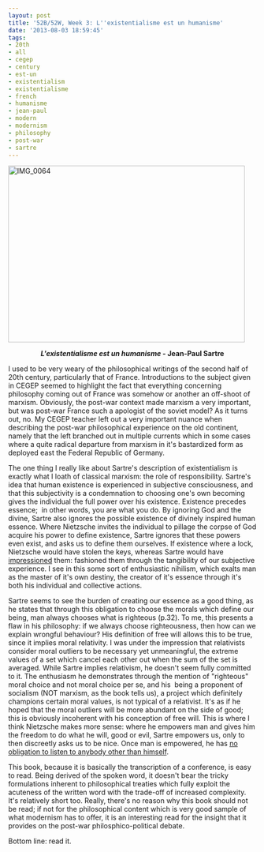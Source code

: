 ```yaml
---
layout: post
title: '52B/52W, Week 3: L''existentialisme est un humanisme'
date: '2013-08-03 18:59:45'
tags:
- 20th
- all
- cegep
- century
- est-un
- existentialism
- existentialisme
- french
- humanisme
- jean-paul
- modern
- modernism
- philosophy
- post-war
- sartre
---
```


<a href="http://maximerousseau.files.wordpress.com/2013/08/img_0064.jpg"><img class="aligncenter size-large wp-image-876" alt="IMG_0064" src="http://maximerousseau.files.wordpress.com/2013/08/img_0064.jpg?w=480" width="480" height="358" /></a>
<p style="text-align:center;"><strong><em>L'existentialisme est un humanisme</em> - Jean-Paul Sartre</strong></p>
I used to be very weary of the philosophical writings of the second half of 20th century, particularly that of France. Introductions to the subject given in CEGEP seemed to highlight the fact that everything concerning philosophy coming out of France was somehow or another an off-shoot of marxism. Obviously, the post-war context made marxism a very important, but was post-war France such a apologist of the soviet model? As it turns out, no. My CEGEP teacher left out a very important nuance when describing the post-war philosophical experience on the old continent, namely that the left branched out in multiple currents which in some cases where a quite radical departure from marxism in it's bastardized form as deployed east the Federal Republic of Germany.

The one thing I really like about Sartre's description of existentialism is exactly what I loath of classical marxism: the role of responsibility. Sartre's idea that human existence is experienced in subjective consciousness, and that this subjectivity is a condemnation to choosing one's own becoming gives the individual the full power over his existence. Existence precedes essence;  in other words, you are what you do. By ignoring God and the divine, Sartre also ignores the possible existence of divinely inspired human essence. Where Nietzsche invites the individual to pillage the corpse of God acquire his power to define existence, Sartre ignores that these powers even exist, and asks us to define them ourselves. If existence where a lock, Nietzsche would have stolen the keys, whereas Sartre would have <a href="https://www.youtube.com/watch?v=s8aQSxXoLFk">impressioned</a> them: fashioned them through the tangibility of our subjective experience. I see in this some sort of enthusiastic nihilism, which exalts man as the master of it's own destiny, the creator of it's essence through it's both his individual and collective actions.

Sartre seems to see the burden of creating our essence as a good thing, as he states that through this obligation to choose the morals which define our being, man always chooses what is righteous (p.32). To me, this presents a flaw in his philosophy: if we always choose righteousness, then how can we explain wrongful behaviour? His definition of free will allows this to be true, since it implies moral relativity. I was under the impression that relativists consider moral outliers to be necessary yet unmeaningful, the extreme values of a set which cancel each other out when the sum of the set is averaged. While Sartre implies relativism, he doesn't seem fully committed to it. The enthusiasm he demonstrates through the mention of "righteous" moral choice and not moral choice per se, and his  being a proponent of socialism (NOT marxism, as the book tells us), a project which definitely champions certain moral values, is not typical of a relativist. It's as if he hoped that the moral outliers will be more abundant on the side of good; this is obviously incoherent with his conception of free will. This is where I think Nietzsche makes more sense: where he empowers man and gives him the freedom to do what he will, good or evil, Sartre empowers us, only to then discreetly asks us to be nice. Once man is empowered, he has <a href="http://www.youtube.com/watch?v=QNzIKoAy2pk&amp;t=4m14s">no obligation to listen to anybody other than himself</a>.

This book, because it is basically the transcription of a conference, is easy to read. Being derived of the spoken word, it doesn't bear the tricky formulations inherent to philosophical treaties which fully exploit the acuteness of the written word with the trade-off of increased complexity. It's relatively short too. Really, there's no reason why this book should not be read; if not for the philosophical content which is very good sample of what modernism has to offer, it is an interesting read for the insight that it provides on the post-war philosphico-political debate.

Bottom line: read it.